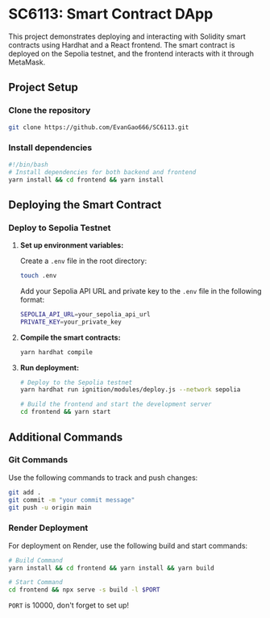 # SC6113: Smart Contract DApp

This project demonstrates deploying and interacting with Solidity smart contracts using Hardhat and a React frontend. The smart contract is deployed on the Sepolia testnet, and the frontend interacts with it through MetaMask.

## Project Setup

### Clone the repository

```bash
git clone https://github.com/EvanGao666/SC6113.git
```

### Install dependencies

```bash
#!/bin/bash
# Install dependencies for both backend and frontend
yarn install && cd frontend && yarn install
```

## Deploying the Smart Contract

### Deploy to Sepolia Testnet

1. **Set up environment variables:**

    Create a `.env` file in the root directory:

    ```bash
    touch .env
    ```

    Add your Sepolia API URL and private key to the `.env` file in the following format:

    ```bash
    SEPOLIA_API_URL=your_sepolia_api_url
    PRIVATE_KEY=your_private_key
    ```

2. **Compile the smart contracts:**

    ```bash
    yarn hardhat compile
    ```

3. **Run deployment:**

    ```bash
    # Deploy to the Sepolia testnet
    yarn hardhat run ignition/modules/deploy.js --network sepolia

    # Build the frontend and start the development server
    cd frontend && yarn start
    ```

## Additional Commands

### Git Commands

Use the following commands to track and push changes:

```bash
git add .
git commit -m "your commit message"
git push -u origin main
```

### Render Deployment

For deployment on Render, use the following build and start commands:

```bash
# Build Command
yarn install && cd frontend && yarn install && yarn build

# Start Command
cd frontend && npx serve -s build -l $PORT
```

`PORT` is 10000, don't forget to set up!
